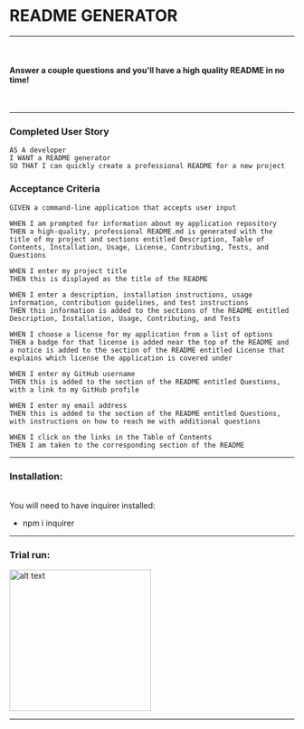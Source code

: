 
# README GENERATOR

***

<br/>

#### Answer a couple questions and you'll have a high quality README in no time!
<br/>


---

### Completed User Story

```
AS A developer
I WANT a README generator
SO THAT I can quickly create a professional README for a new project
```

### Acceptance Criteria

```
GIVEN a command-line application that accepts user input

WHEN I am prompted for information about my application repository
THEN a high-quality, professional README.md is generated with the title of my project and sections entitled Description, Table of Contents, Installation, Usage, License, Contributing, Tests, and Questions

WHEN I enter my project title
THEN this is displayed as the title of the README

WHEN I enter a description, installation instructions, usage information, contribution guidelines, and test instructions
THEN this information is added to the sections of the README entitled Description, Installation, Usage, Contributing, and Tests

WHEN I choose a license for my application from a list of options
THEN a badge for that license is added near the top of the README and a notice is added to the section of the README entitled License that explains which license the application is covered under

WHEN I enter my GitHub username
THEN this is added to the section of the README entitled Questions, with a link to my GitHub profile

WHEN I enter my email address
THEN this is added to the section of the README entitled Questions, with instructions on how to reach me with additional questions

WHEN I click on the links in the Table of Contents
THEN I am taken to the corresponding section of the README
```
---

### Installation:

<br/>
You will need to have inquirer installed: 

* npm i inquirer
 
---

### Trial run:

<img src="./util/trial.gif" alt="alt text" title="image Title" width="250"/>

---
